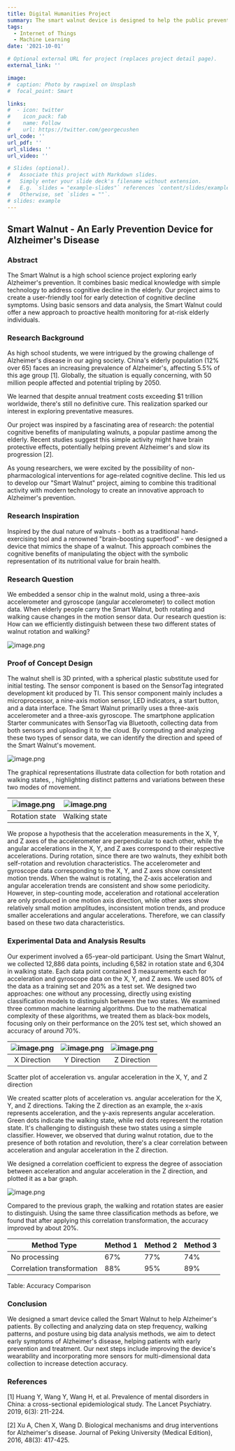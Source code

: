 ```yaml
---
title: Digital Humanities Project
summary: The smart walnut device is designed to help the public prevent Alzheimer's disease in its early stages. 
tags:
  - Internet of Things
  - Machine Learning
date: '2021-10-01'

# Optional external URL for project (replaces project detail page).
external_link: ''

image:
#  caption: Photo by rawpixel on Unsplash
#  focal_point: Smart

links:
#  - icon: twitter
#    icon_pack: fab
#    name: Follow
#    url: https://twitter.com/georgecushen
url_code: ''
url_pdf: ''
url_slides: ''
url_video: ''

# Slides (optional).
#   Associate this project with Markdown slides.
#   Simply enter your slide deck's filename without extension.
#   E.g. `slides = "example-slides"` references `content/slides/example-slides.md`.
#   Otherwise, set `slides = ""`.
# slides: example
---
```


## Smart Walnut - An Early Prevention Device for Alzheimer's Disease

### Abstract

The Smart Walnut is a high school science project exploring early Alzheimer's prevention. It combines basic medical knowledge with simple technology to address cognitive decline in the elderly. Our project aims to create a user-friendly tool for early detection of cognitive decline symptoms. Using basic sensors and data analysis, the Smart Walnut could offer a new approach to proactive health monitoring for at-risk elderly individuals.

### Research Background

As high school students, we were intrigued by the growing challenge of Alzheimer's disease in our aging society. China's elderly population (12% over 65) faces an increasing prevalence of Alzheimer's, affecting 5.5% of this age group [1]. Globally, the situation is equally concerning, with 50 million people affected and potential tripling by 2050.

We learned that despite annual treatment costs exceeding $1 trillion worldwide, there's still no definitive cure. This realization sparked our interest in exploring preventative measures.

Our project was inspired by a fascinating area of research: the potential cognitive benefits of manipulating walnuts, a popular pastime among the elderly. Recent studies suggest this simple activity might have brain protective effects, potentially helping prevent Alzheimer's and slow its progression [2].

As young researchers, we were excited by the possibility of non-pharmacological interventions for age-related cognitive decline. This led us to develop our "Smart Walnut" project, aiming to combine this traditional activity with modern technology to create an innovative approach to Alzheimer's prevention.

### Research Inspiration

Inspired by the dual nature of walnuts - both as a traditional hand-exercising tool and a renowned "brain-boosting superfood" - we designed a device that mimics the shape of a walnut. This approach combines the cognitive benefits of manipulating the object with the symbolic representation of its nutritional value for brain health.

### Research Question

We embedded a sensor chip in the walnut mold, using a three-axis accelerometer and gyroscope (angular accelerometer) to collect motion data. When elderly people carry the Smart Walnut, both rotating and walking cause changes in the motion sensor data. Our research question is: How can we efficiently distinguish between these two different states of walnut rotation and walking?

![image.png](rotation_walking.png)

### Proof of Concept Design

The walnut shell is 3D printed, with a spherical plastic substitute used for initial testing. The sensor component is based on the SensorTag integrated development kit produced by TI. This sensor component mainly includes a microprocessor, a nine-axis motion sensor, LED indicators, a start button, and a data interface. The Smart Walnut primarily uses a three-axis accelerometer and a three-axis gyroscope. The smartphone application Starter communicates with SensorTag via Bluetooth, collecting data from both sensors and uploading it to the cloud. By computing and analyzing these two types of sensor data, we can identify the direction and speed of the Smart Walnut's movement.

![image.png](smart_walnut.png)

The graphical representations illustrate data collection for both rotation and walking states, , highlighting distinct patterns and variations between these two modes of movement.

| ![image.png](rotation1.png) | ![image.png](walking1.png)|
| --- | --- |
| <center>Rotation state</center> | <center>Walking state</center> |


We propose a hypothesis that the acceleration measurements in the X, Y, and Z axes of the accelerometer are perpendicular to each other, while the angular accelerations in the X, Y, and Z axes correspond to their respective accelerations. During rotation, since there are two walnuts, they exhibit both self-rotation and revolution characteristics. The accelerometer and gyroscope data corresponding to the X, Y, and Z axes show consistent motion trends. When the walnut is rotating, the Z-axis acceleration and angular acceleration trends are consistent and show some periodicity. However, in step-counting mode, acceleration and rotational acceleration are only produced in one motion axis direction, while other axes show relatively small motion amplitudes, inconsistent motion trends, and produce smaller accelerations and angular accelerations. Therefore, we can classify based on these two data characteristics.

### Experimental Data and Analysis Results

Our experiment involved a 65-year-old participant. Using the Smart Walnut, we collected 12,886 data points, including 6,582 in rotation state and 6,304 in walking state. Each data point contained 3 measurements each for acceleration and gyroscope data on the X, Y, and Z axes. We used 80% of the data as a training set and 20% as a test set. We designed two approaches: one without any processing, directly using existing classification models to distinguish between the two states. We examined three common machine learning algorithms. Due to the mathematical complexity of these algorithms, we treated them as black-box models, focusing only on their performance on the 20% test set, which showed an accuracy of around 70%.

| ![image.png](x1.png) | ![image.png](y1.png) | ![image.png](z1.png) |
| --- | --- | --- |
| <center>X Direction</center> | <center>Y Direction</center> | <center>Z Direction</center> |

Scatter plot of acceleration vs. angular acceleration in the X, Y, and Z direction

We created scatter plots of acceleration vs. angular acceleration for the X, Y, and Z directions. Taking the Z direction as an example, the x-axis represents acceleration, and the y-axis represents angular acceleration. Green dots indicate the walking state, while red dots represent the rotation state. It's challenging to distinguish these two states using a simple classifier. However, we observed that during walnut rotation, due to the presence of both rotation and revolution, there's a clear correlation between acceleration and angular acceleration in the Z direction.

We designed a correlation coefficient to express the degree of association between acceleration and angular acceleration in the Z direction, and plotted it as a bar graph.

![image.png](corr_trans.png)

Compared to the previous graph, the walking and rotation states are easier to distinguish. Using the same three classification methods as before, we found that after applying this correlation transformation, the accuracy improved by about 20%.

| **Method Type** | **Method 1** | **Method 2** | **Method 3** |
| --- | --- | --- | --- |
| No processing | 67% | 77% | 74% |
| Correlation transformation | 88% | 95% | 89% |

Table: Accuracy Comparison

### Conclusion

We designed a smart device called the Smart Walnut to help Alzheimer's patients. By collecting and analyzing data on step frequency, walking patterns, and posture using big data analysis methods, we aim to detect early symptoms of Alzheimer's disease, helping patients with early prevention and treatment. Our next steps include improving the device's wearability and incorporating more sensors for multi-dimensional data collection to increase detection accuracy.

### References

[1] Huang Y, Wang Y, Wang H, et al. Prevalence of mental disorders in China: a cross-sectional epidemiological study. The Lancet Psychiatry. 2019, 6(3): 211-224.

[2] Xu A, Chen X, Wang D. Biological mechanisms and drug interventions for Alzheimer's disease. Journal of Peking University (Medical Edition), 2016, 48(3): 417-425.
